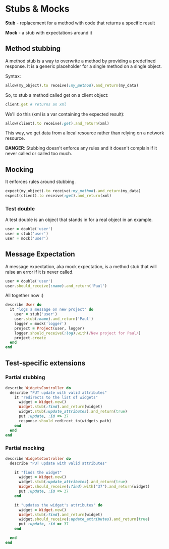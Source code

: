 # Stubs & Mocks

**Stub** - replacement for a method with code that returns a specific result

**Mock** - a stub with expectations around it

## Method stubbing

A method stub is a way to overwrite a method by providing a predefined response. It is a generic placeholder for a single method on a single object.

Syntax:

```ruby
allow(my_object).to receive(:my_method).and_return(my_data)
```

So, to stub a method called get on a client object:

```ruby
client.get # returns an xml
```

We'll do this \(xml is a var containing the expected result\):

```ruby
allow(client).to receive(:get).and_return(xml)
```

This way, we get data from a local resource rather than relying on a network resource.

**DANGER**: Stubbing doesn't enforce any rules and it doesn't complain if it never called or called too much.

## Mocking

It enforces rules around stubbing.

```ruby
expect(my_object).to receive(:my_method).and_return(my_data)
expect(client).to receive(:get).and_return(xml)
```

### Test double

A test double is an object that stands in for a real object in an example.

```ruby
user = double('user')
user = stub('user')
user = mock('user')
```

## Message Expectation

A message expectation, aka mock expectation, is a method stub that will raise an error if it is never called.

```ruby
user = double('user')
user.should_receive(:name).and_return('Paul')
```

All together now :\)

```ruby
describe User do
  it "logs a message on new project" do
    user = stub('user')
    user.stub(:name).and_return('Paul')
    logger = mock('logger')
    project = Project(user, logger)
    logger.should_receive(:log).with(/New project for Paul/)
    project.create
  end
end
```

## Test-specific extensions

### Partial stubbing

```ruby
describe WidgetsController do
  describe "PUT update with valid attributes"
    it "redirects to the list of widgets"
      widget = Widget.new()
      Widget.stub(:find).and_return(widget)
      widget.stub(:update_attributes).and_return(true)
      put :update, :id => 37
      response.should redirect_to(widgets_path)
    end
  end
end
```

### Partial mocking

```ruby
describe WidgetsController do
  describe "PUT update with valid attributes"

    it "finds the widget"
      widget = Widget.new()
      widget.stub(:update_attributes).and_return(true)
      Widget.should_receive(:find).with("37").and_return(widget)
      put :update, :id => 37
    end

    it "updates the widget's attributes" do
      widget = Widget.new()
      Widget.stub(:find).and_return(widget)
      widget.should_receive(:update_attributes).and_return(true)
      put :update, :id => 37
    end

  end
end
```

